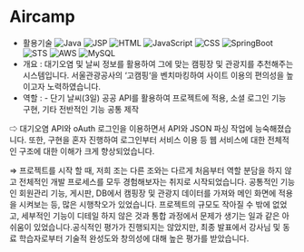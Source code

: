# Aircamp
- 활용기술
  ![Java](https://img.shields.io/badge/Java-ED8B00?style=for-the-badge&logo=openjdk&logoColor=white) 
  ![JSP](https://img.shields.io/badge/Java-ED8B00?style=for-the-badge&logo=openjdk&logoColor=white)
  ![HTML](https://img.shields.io/badge/HTML5-E34F26?style=for-the-badge&logo=html5&logoColor=white)
  ![JavaScript](https://img.shields.io/badge/JavaScript-F7DF1E?style=for-the-badge&logo=JavaScript&logoColor=white)
  ![CSS](https://img.shields.io/badge/CSS-239120?&style=for-the-badge&logo=css3&logoColor=white)
  ![SpringBoot](https://img.shields.io/badge/Spring-6DB33F?style=for-the-badge&logo=spring&logoColor=white)
  ![STS](https://img.shields.io/badge/Spring-6DB33F?style=for-the-badge&logo=spring&logoColor=white)
  ![AWS](https://img.shields.io/badge/Amazon_AWS-232F3E?style=for-the-badge&logo=amazon-aws&logoColor=white) 
  ![MySQL](https://img.shields.io/badge/MySQL-00000F?style=for-the-badge&logo=mysql&logoColor=white) 
- 개요 : 대기오염 및 날씨 정보를 활용하여 그에 맞는 캠핑장 및 관광지를 추천해주는   시스템입니다. 서울관광공사의 ‘고캠핑‘을 벤치마킹하여 사이트 이용의 편의성을 높이고자 노력하였습니다.
- 역할 : - 단기 날씨(3일) 공공 API를 활용하여 프로젝트에 적용, 소셜 로그인 기능 구현, 기타 전반적인 기능 공통 제작

⇨  대기오염 API와 oAuth 로그인을 이용하면서 API와 JSON 파싱 작업에 능숙해졌습니다. 또한, 구현을 혼자 진행하여 로그인부터 서비스 이용 등 웹 서비스에 대한 전체적인 구조에 대한 이해가 크게 향상되었습니다.

⇒ 프로젝트를 시작 할 때, 저희 조는 다른 조와는 다르게 처음부터 역할 분담을 하지 않고 전체적인 개발 프로세스를 모두 경험해보자는 취지로 시작되었습니다. 공통적인 기능인 회원관리 기능, 게시판, DB에서 캠핑장 및 관광지 데이터를 가져와 메인 화면에 적용을 시켜보는 등, 많은 시행착오가 있었습니다. 프로젝트의 규모도 작아질 수 밖에 없었고, 세부적인 기능이 디테일 하지 않은 것과 통합 과정에서 문제가 생기는 일과 같은 아쉬움이 있었습니다.공식적인 평가가 진행되지는 않았지만, 최종 발표에서 강사님 및 동료 학습자로부터 기술적 완성도와 창의성에 대해 높은 평가를 받았습니다.

